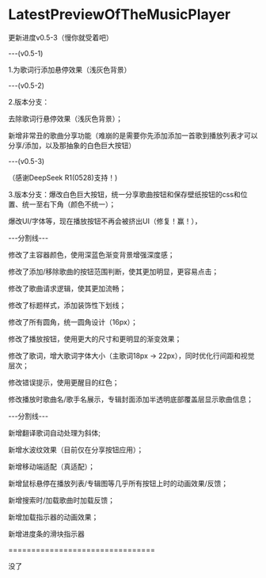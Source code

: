 # LatestPreviewOfTheMusicPlayer

更新进度v0.5-3（慢你就受着吧）

---(v0.5-1)

1.为歌词行添加悬停效果（浅灰色背景）

---(v0.5-2)

2.版本分支：

去除歌词行悬停效果（浅灰色背景）；

新增非常丑的歌曲分享功能（难崩的是需要你先添加添加一首歌到播放列表才可以分享/添加，以及那抽象的白色巨大按钮）

---(v0.5-3)

（感谢DeepSeek R1(0528)支持！)

3.版本分支：爆改白色巨大按钮，统一分享歌曲按钮和保存壁纸按钮的css和位置、统一至右下角（颜色不统一）；

爆改UI/字体等，现在播放按钮不再会被挤出UI（修复！赢！），

---分割线---

修改了主容器颜色，使用深蓝色渐变背景增强深度感；

修改了添加/移除歌曲的按钮范围判断，使其更加明显，更容易点击；

修改了歌曲请求逻辑，使其更加流畅；

修改了标题样式，添加装饰性下划线；

修改了所有圆角，统一圆角设计（16px）；

修改了播放按钮，使用更大的尺寸和更明显的渐变效果；

修改了歌词，增大歌词字体大小（主歌词18px → 22px），同时优化行间距和视觉层次；

修改错误提示，使用更醒目的红色；

修改播放时歌曲名/歌手名展示，专辑封面添加半透明底部覆盖层显示歌曲信息；

---分割线---

新增翻译歌词自动处理为斜体;

新增水波纹效果（目前仅在分享按钮应用）；

新增移动端适配（真适配）；

新增鼠标悬停在播放列表/专辑图等几乎所有按钮上时的动画效果/反馈；

新增搜索时/加载歌曲时加载反馈；

新增加载指示器的动画效果；

新增进度条的滑块指示器

================================

没了
